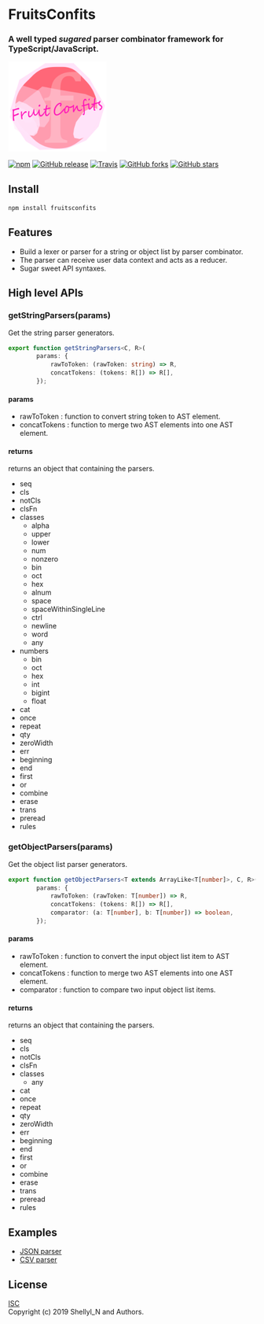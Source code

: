 # FruitsConfits
### A well typed _sugared_ parser combinator framework for TypeScript/JavaScript.

<img src="https://raw.githubusercontent.com/shellyln/fruitsconfits/master/docs/images/logo.svg?sanitize=true" title="logo" style="width: 200px">


[![npm](https://img.shields.io/npm/v/fruitsconfits.svg)](https://www.npmjs.com/package/fruitsconfits)
[![GitHub release](https://img.shields.io/github/release/shellyln/fruitsconfits.svg)](https://github.com/shellyln/fruitsconfits/releases)
[![Travis](https://img.shields.io/travis/shellyln/fruitsconfits/master.svg)](https://travis-ci.org/shellyln/fruitsconfits)
[![GitHub forks](https://img.shields.io/github/forks/shellyln/fruitsconfits.svg?style=social&label=Fork)](https://github.com/shellyln/fruitsconfits/fork)
[![GitHub stars](https://img.shields.io/github/stars/shellyln/fruitsconfits.svg?style=social&label=Star)](https://github.com/shellyln/fruitsconfits)


## Install

```sh
npm install fruitsconfits
```

## Features

* Build a lexer or parser for a string or object list by parser combinator.
* The parser can receive user data context and acts as a reducer.
* Sugar sweet API syntaxes.

## High level APIs

### getStringParsers(params)
Get the string parser generators.

```ts
export function getStringParsers<C, R>(
        params: {
            rawToToken: (rawToken: string) => R,
            concatTokens: (tokens: R[]) => R[],
        });
```

#### params
* rawToToken : function to convert string token to AST element.
* concatTokens : function to merge two AST elements into one AST element.

#### returns
returns an object that containing the parsers.
* seq
* cls
* notCls
* clsFn
* classes
  * alpha
  * upper
  * lower
  * num
  * nonzero
  * bin
  * oct
  * hex
  * alnum
  * space
  * spaceWithinSingleLine
  * ctrl
  * newline
  * word
  * any
* numbers
  * bin
  * oct
  * hex
  * int
  * bigint
  * float
* cat
* once
* repeat
* qty
* zeroWidth
* err
* beginning
* end
* first
* or
* combine
* erase
* trans
* preread
* rules


### getObjectParsers(params)
Get the object list parser generators.

```ts
export function getObjectParsers<T extends ArrayLike<T[number]>, C, R>(
        params: {
            rawToToken: (rawToken: T[number]) => R,
            concatTokens: (tokens: R[]) => R[],
            comparator: (a: T[number], b: T[number]) => boolean,
        });
```

#### params
* rawToToken : function to convert the input object list item to AST element.
* concatTokens : function to merge two AST elements into one AST element.
* comparator : function to compare two input object list items.

#### returns
returns an object that containing the parsers.
* seq
* cls
* notCls
* clsFn
* classes
  * any
* cat
* once
* repeat
* qty
* zeroWidth
* err
* beginning
* end
* first
* or
* combine
* erase
* trans
* preread
* rules


## Examples

* [JSON parser](https://github.com/shellyln/fruitsconfits/blob/master/src/examples/json-parser/index.ts)
* [CSV parser](https://github.com/shellyln/fruitsconfits/blob/master/src/examples/csv-parser/index.ts)

## License
[ISC](https://github.com/shellyln/fruitsconfits/blob/master/LICENSE.md)  
Copyright (c) 2019 Shellyl_N and Authors.
